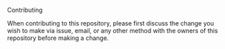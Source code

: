 Contributing

When contributing to this repository, please first discuss the change you wish to make via issue, email, or any other method with the owners of this repository before making a change.
